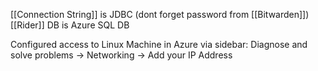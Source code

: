 [[Connection String]] is JDBC (dont forget password from [[Bitwarden]])
[[Rider]] DB is Azure SQL DB

Configured access to Linux Machine in Azure via sidebar:
Diagnose and solve problems -> Networking -> Add your IP Address
